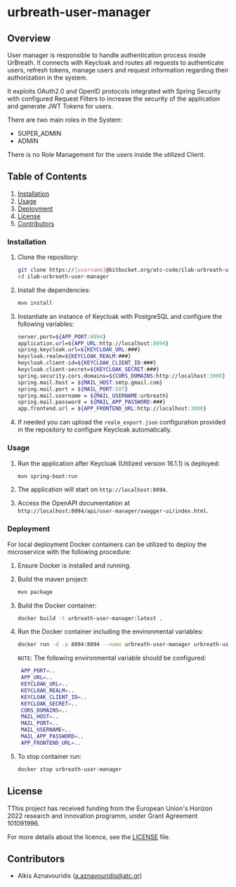 # urbreath-user-manager

## Overview

User manager is responsible to handle authentication process inside UrBreath. It connects with Keycloak and routes all requests to authenticate
users, refresh tokens, manage users and request information regarding their authorization in the system.

It exploits OAuth2.0 and OpenID protocols integrated with Spring Security with configured Request Filters to increase the security of the application and generate JWT Tokens for users.

There are two main roles in the System:
- SUPER_ADMIN
- ADMIN

There is no Role Management for the users inside the utilized Client.

## Table of Contents

1. [Installation](#installation)
2. [Usage](#usage)
3. [Deployment](#deployment)
4. [License](#license)
5. [Contributors](#contributors)

### Installation

1. Clone the repository:

    ```sh
    git clone https://[username]@bitbucket.org/atc-code/ilab-urbreath-user-manager.git
    cd ilab-urbreath-user-manager
    ```

2. Install the dependencies:

    ```sh
    mvn install
    ```

3. Instantiate an instance of Keycloak with PostgreSQL and configure the following variables:

   ```sh
   server.port=${APP_PORT:8094}
   application.url=${APP_URL:http://localhost:8094}
   spring.keycloak.url=${KEYCLOAK_URL:###}
   keycloak.realm=${KEYCLOAK_REALM:###}
   keycloak.client-id=${KEYCLOAK_CLIENT_ID:###}
   keycloak.client-secret=${KEYCLOAK_SECRET:###}
   spring.security.cors.domains=${CORS_DOMAINS:http://localhost:3000}
   spring.mail.host = ${MAIL_HOST:smtp.gmail.com}
   spring.mail.port = ${MAIL_PORT:587}
   spring.mail.username = ${MAIL_USERNAME:urbreath}
   spring.mail.password = ${MAIL_APP_PASSWORD:###}
   app.frontend.url = ${APP_FRONTEND_URL:http://localhost:3000}
   ```

4. If needed you can upload the ```realm_export.json``` configuration provided in the repository to configure Keycloak automatically.
### Usage

1. Run the application after Keycloak (Utilized version 16.1.1) is deployed:

    ```sh
    mvn spring-boot:run
    ```

2. The application will start on `http://localhost:8094`.

3. Access the OpenAPI documentation at `http://localhost:8094/api/user-manager/swagger-ui/index.html`.

### Deployment

For local deployment Docker containers can be utilized to deploy the microservice with the following procedure:

1. Ensure Docker is installed and running.

2. Build the maven project:

    ```sh
    mvn package
    ```

3. Build the Docker container:

    ```sh
    docker build -t urbreath-user-manager:latest .
    ```

4. Run the Docker container including the environmental variables:

    ```sh
    docker run -d -p 8094:8094 --name urbreath-user-manager urbreath-user-manager:latest
    ```
   
   ``NOTE``: The following environmental variable should be configured:

   ```sh
    APP_PORT=..
    APP_URL=..
    KEYCLOAK_URL=..
    KEYCLOAK_REALM=..
    KEYCLOAK_CLIENT_ID=..
    KEYCLOAK_SECRET=..
    CORS_DOMAINS=..
    MAIL_HOST=..
    MAIL_PORT=..
    MAIL_USERNAME=..
    MAIL_APP_PASSWORD=..
    APP_FRONTEND_URL=..
   ```

5. To stop container run:

    ```sh
   docker stop urbreath-user-manager
    ```

## License

TThis project has received funding from the European Union's Horizon 2022 research and innovation programm, under Grant Agreement 101091996.

For more details about the licence, see the [LICENSE](LICENSE) file.

## Contributors

- Alkis Aznavouridis (<a.aznavouridis@atc.gr>)
